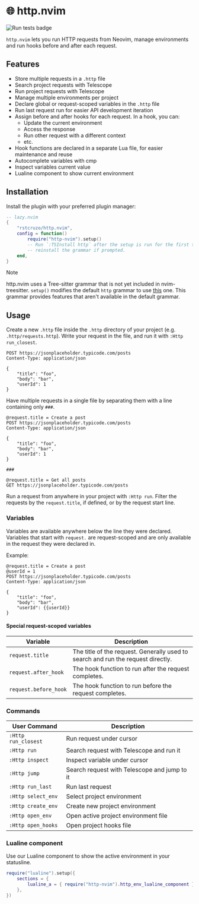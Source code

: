 # 🌐 http.nvim

![Run tests badge](https://github.com/rstcruzo/http.nvim/actions/workflows/tests.yml/badge.svg)

`http.nvim` lets you run HTTP requests from Neovim, manage environments and run hooks before and after each request.

## Features
- Store multiple requests in a `.http` file
- Search project requests with Telescope
- Run project requests with Telescope
- Manage multiple environments per project
- Declare global or request-scoped variables in the `.http` file
- Run last request run for easier API development iteration
- Assign before and after hooks for each request. In a hook, you can:
    - Update the current environment
    - Access the response
    - Run other request with a different context
    - etc.
- Hook functions are declared in a separate Lua file, for easier maintenance and reuse
- Autocomplete variables with cmp
- Inspect variables current value
- Lualine component to show current environment

## Installation

Install the plugin with your preferred plugin manager:

```lua
-- lazy.nvim
{
    "rstcruzo/http.nvim",
    config = function()
        require("http-nvim").setup()
        -- Run `:TSInstall http` after the setup is run for the first time and
        -- reinstall the grammar if prompted.
    end,
}
```

> [!NOTE]
>
> http.nvim uses a Tree-sitter grammar that is not yet included in nvim-treesitter. `setup()` modifies the default `http` grammar to use [this](https://github.com/rstcruzo/tree-sitter-http2) one. This grammar provides features that aren't available in the default grammar.

## Usage

Create a new `.http` file inside the `.http` directory of your project (e.g. `.http/requests.http`). Write your request in the file, and run it with `:Http run_closest`.

```http
POST https://jsonplaceholder.typicode.com/posts
Content-Type: application/json

{
    "title": "foo",
    "body": "bar",
    "userId": 1
}
```

Have multiple requests in a single file by separating them with a line containing only `###`.

```http
@request.title = Create a post
POST https://jsonplaceholder.typicode.com/posts
Content-Type: application/json

{
    "title": "foo",
    "body": "bar",
    "userId": 1
}

###

@request.title = Get all posts
GET https://jsonplaceholder.typicode.com/posts
```

Run a request from anywhere in your project with `:Http run`. Filter the requests by the `request.title`, if defined, or by the request start line.

### Variables
Variables are available anywhere below the line they were declared. Variables that start with `request.` are request-scoped and are only available in the request they were declared in.

Example:
```http
@request.title = Create a post
@userId = 1
POST https://jsonplaceholder.typicode.com/posts
Content-Type: application/json

{
    "title": "foo",
    "body": "bar",
    "userId": {{userId}}
}
```

#### Special request-scoped variables
| Variable              | Description                                                                      |
| --------------------- | -------------------------------------------------------------------------------- |
| `request.title`       | The title of the request. Generally used to search and run the request directly. |
| `request.after_hook`  | The hook function to run after the request completes.                             |
| `request.before_hook` | The hook function to run before the request completes.                           |

### Commands

| User Command      | Description                                  |
| ----------------- | -------------------------------------------- |
| `:Http run_closest` | Run request under cursor                     |
| `:Http run`         | Search request with Telescope and run it     |
| `:Http inspect`     | Inspect variable under cursor                |
| `:Http jump`        | Search request with Telescope and jump to it |
| `:Http run_last`    | Run last request                             |
| `:Http select_env`  | Select project environment                   |
| `:Http create_env`  | Create new project environment               |
| `:Http open_env`    | Open active project environment file         |
| `:Http open_hooks`  | Open project hooks file                      |

### Lualine component
Use our Lualine component to show the active environment in your statusline.

```lua
require("lualine").setup({
    sections = {
        lualine_a = { require("http-nvim").http_env_lualine_component },
    },
})
